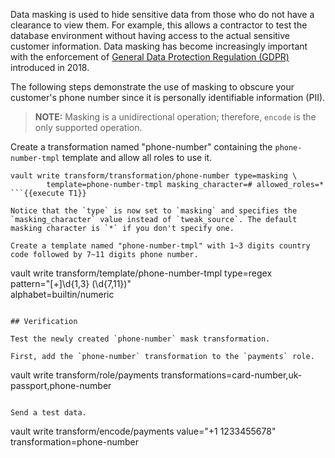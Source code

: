 Data masking is used to hide sensitive data from those who do not have a clearance to view them. For example, this allows a contractor to test the database environment without having access to the actual sensitive customer information. Data masking has become increasingly important with the enforcement
of [General Data Protection Regulation (GDPR)](https://www.eugdpr.org/) introduced in 2018.

The following steps demonstrate the use of masking to obscure your customer's phone number since it is personally identifiable information (PII).

> **NOTE:** Masking is a unidirectional operation; therefore, `encode` is the only supported operation.

Create a transformation named "phone-number" containing the `phone-number-tmpl` template and allow all roles to use it.

```
vault write transform/transformation/phone-number type=masking \
        template=phone-number-tmpl masking_character=# allowed_roles=*
```{{execute T1}}

Notice that the `type` is now set to `masking` and specifies the `masking_character` value instead of `tweak_source`. The default masking character is `*` if you don't specify one.

Create a template named "phone-number-tmpl" with 1~3 digits country code followed by 7~11 digits phone number.

```
vault write transform/template/phone-number-tmpl type=regex \
        pattern="[+]\d{1,3} (\d{7,11})" \
        alphabet=builtin/numeric
```{{execute T1}}

## Verification

Test the newly created `phone-number` mask transformation.

First, add the `phone-number` transformation to the `payments` role.

```
vault write transform/role/payments transformations=card-number,uk-passport,phone-number
```{{execute T1}}

Send a test data.

```
vault write transform/encode/payments value="+1 1233455678" \
        transformation=phone-number
```{{execute T1}}
